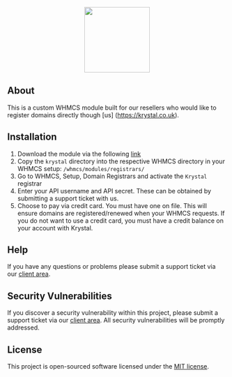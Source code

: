 <p align="center"><a href="https://krystal.co.uk" target="_blank"><img width="150"src="https://avatars0.githubusercontent.com/u/6998170?v=3&s=200"></a></p>

## About
This is a custom WHMCS module built for our resellers who would like to register domains directly though [us] (https://krystal.co.uk).

## Installation
1. Download the module via the following [link](https://github.com/Krystal-Hosting/krystal-whmcs-domain-registrar-module/archive/v1.0.zip)
1. Copy the `krystal` directory into the respective WHMCS directory in your WHMCS setup: `/whmcs/modules/registrars/`
2. Go to WHMCS, Setup, Domain Registrars and activate the `Krystal` registrar
3. Enter your API username and API secret. These can be obtained by submitting a support ticket with us.
4. Choose to pay via credit card. You must have one on file. This will ensure domains are registered/renewed when your WHMCS requests. If you do not want to use a credit card, you must have a credit balance on your account with Krystal.

## Help
If you have any questions or problems please submit a support ticket via our [client area](https://krystal.co.uk/client).

## Security Vulnerabilities

If you discover a security vulnerability within this project, please submit a support ticket via our [client area](https://krystal.co.uk/client). All security vulnerabilities will be promptly addressed.

## License

This project is open-sourced software licensed under the [MIT license](http://opensource.org/licenses/MIT).
